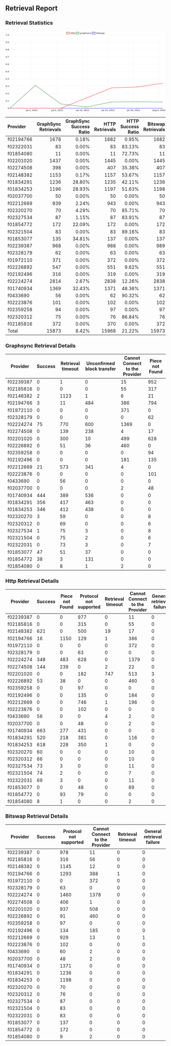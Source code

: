 ## Retrieval Report
### Retrieval Statistics
<img src="https://raw.githubusercontent.com/data-preservation-programs/filplus-checker-assets/main/filecoin-project/filecoin-plus-large-datasets/issues/2050/1691749443741.png"/>

| Provider  | GraphSync Retrievals | GraphSync Success Ratio | HTTP Retrievals | HTTP Success Ratio | Bitswap Retrievals | Bitswap Success Ratio |
| :-------- | -------------------: | ----------------------: | --------------: | -----------------: | -----------------: | --------------------: |
| f02194766 |                 1678 |                   0.18% |            1682 |              0.95% |               1682 |                 0.00% |
| f02322031 |                   83 |                   0.00% |              83 |             83.13% |                 83 |                 0.00% |
| f01854080 |                   11 |                   0.00% |              11 |             72.73% |                 11 |                 0.00% |
| f02201020 |                 1437 |                   0.00% |            1445 |              0.00% |               1445 |                 0.00% |
| f02274508 |                  398 |                   0.00% |             407 |             35.38% |                407 |                 0.00% |
| f02148382 |                 1153 |                   0.17% |            1157 |             53.67% |               1157 |                 0.00% |
| f01834291 |                 1236 |                  28.80% |            1235 |             42.11% |               1236 |                 0.00% |
| f01834253 |                 1196 |                  28.93% |            1197 |             51.63% |               1198 |                 0.00% |
| f02037700 |                   50 |                   0.00% |              50 |              0.00% |                 50 |                 0.00% |
| f02212669 |                  939 |                   2.24% |             943 |              0.00% |                943 |                 0.00% |
| f02320270 |                   70 |                   4.29% |              70 |             85.71% |                 70 |                 0.00% |
| f02327534 |                   87 |                   1.15% |              87 |             83.91% |                 87 |                 0.00% |
| f01854772 |                  172 |                  22.09% |             172 |              0.00% |                172 |                 0.00% |
| f02321504 |                   83 |                   0.00% |              83 |             89.16% |                 83 |                 0.00% |
| f01853077 |                  135 |                  34.81% |             137 |              0.00% |                137 |                 0.00% |
| f02239387 |                  968 |                   0.00% |             988 |              0.00% |                989 |                 0.00% |
| f02328179 |                   62 |                   0.00% |              63 |              0.00% |                 63 |                 0.00% |
| f01972110 |                  371 |                   0.00% |             372 |              0.00% |                372 |                 0.00% |
| f02226892 |                  547 |                   0.00% |             551 |              9.62% |                551 |                 0.00% |
| f02192496 |                  316 |                   0.00% |             319 |              0.00% |                319 |                 0.00% |
| f02224274 |                 2814 |                   2.67% |            2838 |             12.26% |               2838 |                 0.00% |
| f01740934 |                 1369 |                  32.43% |            1371 |             48.36% |               1371 |                 0.00% |
| f0433690  |                   56 |                   0.00% |              62 |             90.32% |                 62 |                 0.00% |
| f02223876 |                  101 |                   0.00% |             102 |              0.00% |                102 |                 0.00% |
| f02359258 |                   94 |                   0.00% |              97 |              0.00% |                 97 |                 0.00% |
| f02320312 |                   75 |                   0.00% |              76 |             86.84% |                 76 |                 0.00% |
| f02185816 |                  372 |                   0.00% |             370 |              0.00% |                372 |                 0.00% |
| Total     |                15873 |                   8.42% |           15968 |             21.22% |              15973 |                 0.00% |

### Graphsync Retrieval Details
| Provider  | Success | Retrieval timeout | Unconfirmed block transfer | Cannot Connect to the Provider | Piece not Found |
| --------- | ------- | ----------------- | -------------------------- | ------------------------------ | --------------- |
| f02239387 | 0       | 1                 | 0                          | 15                             | 952             |
| f02185816 | 0       | 0                 | 0                          | 55                             | 317             |
| f02148382 | 2       | 1123              | 1                          | 6                              | 21              |
| f02194766 | 3       | 11                | 484                        | 386                            | 794             |
| f01972110 | 0       | 0                 | 0                          | 371                            | 0               |
| f02328179 | 0       | 0                 | 0                          | 0                              | 62              |
| f02224274 | 75      | 770               | 600                        | 1369                           | 0               |
| f02274508 | 0       | 139               | 238                        | 4                              | 17              |
| f02201020 | 0       | 300               | 10                         | 499                            | 628             |
| f02226892 | 0       | 51                | 36                         | 460                            | 0               |
| f02359258 | 0       | 0                 | 0                          | 0                              | 94              |
| f02192496 | 0       | 0                 | 0                          | 181                            | 135             |
| f02212669 | 21      | 573               | 341                        | 4                              | 0               |
| f02223876 | 0       | 0                 | 0                          | 0                              | 101             |
| f0433690  | 0       | 56                | 0                          | 0                              | 0               |
| f02037700 | 0       | 0                 | 0                          | 2                              | 48              |
| f01740934 | 444     | 389               | 536                        | 0                              | 0               |
| f01834291 | 356     | 417               | 463                        | 0                              | 0               |
| f01834253 | 346     | 412               | 438                        | 0                              | 0               |
| f02320270 | 3       | 59                | 0                          | 0                              | 8               |
| f02320312 | 0       | 69                | 0                          | 0                              | 6               |
| f02327534 | 1       | 75                | 3                          | 0                              | 8               |
| f02321504 | 0       | 75                | 2                          | 0                              | 6               |
| f02322031 | 0       | 73                | 3                          | 0                              | 7               |
| f01853077 | 47      | 51                | 37                         | 0                              | 0               |
| f01854772 | 38      | 3                 | 131                        | 0                              | 0               |
| f01854080 | 0       | 8                 | 1                          | 2                              | 0               |

### Http Retrieval Details
| Provider  | Success | Piece not Found | Protocol not supported | Retrieval timeout | Cannot Connect to the Provider | General retrieval failure |
| --------- | ------- | --------------- | ---------------------- | ----------------- | ------------------------------ | ------------------------- |
| f02239387 | 0       | 0               | 977                    | 0                 | 11                             | 0                         |
| f02185816 | 0       | 0               | 315                    | 0                 | 55                             | 0                         |
| f02148382 | 621     | 0               | 500                    | 19                | 17                             | 0                         |
| f02194766 | 16      | 1150            | 129                    | 1                 | 386                            | 0                         |
| f01972110 | 0       | 0               | 0                      | 0                 | 372                            | 0                         |
| f02328179 | 0       | 0               | 63                     | 0                 | 0                              | 0                         |
| f02224274 | 348     | 483             | 628                    | 0                 | 1379                           | 0                         |
| f02274508 | 144     | 239             | 0                      | 2                 | 22                             | 0                         |
| f02201020 | 0       | 0               | 182                    | 747               | 513                            | 3                         |
| f02226892 | 53      | 38              | 0                      | 0                 | 460                            | 0                         |
| f02359258 | 0       | 0               | 97                     | 0                 | 0                              | 0                         |
| f02192496 | 0       | 0               | 135                    | 0                 | 184                            | 0                         |
| f02212669 | 0       | 0               | 746                    | 1                 | 196                            | 0                         |
| f02223876 | 0       | 0               | 102                    | 0                 | 0                              | 0                         |
| f0433690  | 56      | 0               | 0                      | 4                 | 2                              | 0                         |
| f02037700 | 0       | 0               | 48                     | 0                 | 2                              | 0                         |
| f01740934 | 663     | 277             | 431                    | 0                 | 0                              | 0                         |
| f01834291 | 520     | 218             | 381                    | 0                 | 116                            | 0                         |
| f01834253 | 618     | 228             | 350                    | 1                 | 0                              | 0                         |
| f02320270 | 60      | 0               | 0                      | 0                 | 10                             | 0                         |
| f02320312 | 66      | 0               | 0                      | 0                 | 10                             | 0                         |
| f02327534 | 73      | 3               | 0                      | 0                 | 11                             | 0                         |
| f02321504 | 74      | 2               | 0                      | 0                 | 7                              | 0                         |
| f02322031 | 69      | 3               | 0                      | 0                 | 11                             | 0                         |
| f01853077 | 0       | 0               | 48                     | 0                 | 89                             | 0                         |
| f01854772 | 0       | 93              | 79                     | 0                 | 0                              | 0                         |
| f01854080 | 8       | 1               | 0                      | 0                 | 2                              | 0                         |

### Bitswap Retrieval Details
| Provider  | Success | Protocol not supported | Cannot Connect to the Provider | Retrieval timeout | General retrieval failure |
| --------- | ------- | ---------------------- | ------------------------------ | ----------------- | ------------------------- |
| f02239387 | 0       | 978                    | 11                             | 0                 | 0                         |
| f02185816 | 0       | 316                    | 56                             | 0                 | 0                         |
| f02148382 | 0       | 1145                   | 12                             | 0                 | 0                         |
| f02194766 | 0       | 1293                   | 388                            | 1                 | 0                         |
| f01972110 | 0       | 0                      | 372                            | 0                 | 0                         |
| f02328179 | 0       | 63                     | 0                              | 0                 | 0                         |
| f02224274 | 0       | 1460                   | 1378                           | 0                 | 0                         |
| f02274508 | 0       | 406                    | 1                              | 0                 | 0                         |
| f02201020 | 0       | 937                    | 508                            | 0                 | 0                         |
| f02226892 | 0       | 91                     | 460                            | 0                 | 0                         |
| f02359258 | 0       | 97                     | 0                              | 0                 | 0                         |
| f02192496 | 0       | 134                    | 185                            | 0                 | 0                         |
| f02212669 | 0       | 929                    | 13                             | 0                 | 1                         |
| f02223876 | 0       | 102                    | 0                              | 0                 | 0                         |
| f0433690  | 0       | 60                     | 2                              | 0                 | 0                         |
| f02037700 | 0       | 48                     | 2                              | 0                 | 0                         |
| f01740934 | 0       | 1371                   | 0                              | 0                 | 0                         |
| f01834291 | 0       | 1236                   | 0                              | 0                 | 0                         |
| f01834253 | 0       | 1198                   | 0                              | 0                 | 0                         |
| f02320270 | 0       | 70                     | 0                              | 0                 | 0                         |
| f02320312 | 0       | 76                     | 0                              | 0                 | 0                         |
| f02327534 | 0       | 87                     | 0                              | 0                 | 0                         |
| f02321504 | 0       | 83                     | 0                              | 0                 | 0                         |
| f02322031 | 0       | 83                     | 0                              | 0                 | 0                         |
| f01853077 | 0       | 137                    | 0                              | 0                 | 0                         |
| f01854772 | 0       | 172                    | 0                              | 0                 | 0                         |
| f01854080 | 0       | 9                      | 2                              | 0                 | 0                         |
